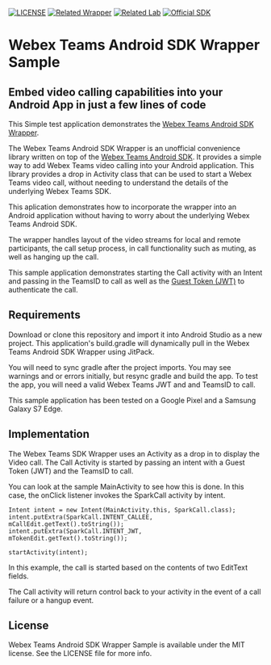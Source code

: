 [![LICENSE](https://img.shields.io/github/license/weddle/webex-teams-sdk-wrapper-sample.svg)](https://github.com/weddle/webex-teams-sdk-wrapper-sample/blob/master/LICENSE)
[![Related Wrapper](https://img.shields.io/badge/related-sdk--wrapper-blue.svg)](https://github.com/weddle/webex-teams-sdk-wrapper)
[![Related Lab](https://img.shields.io/badge/related-tutorial-blue.svg)](https://github.com/weddle/webex-teams-sdk-wrapper-lab)
[![Official SDK](https://img.shields.io/badge/related-official--sdk-blue.svg)](https://github.com/webex/spark-android-sdk)

# Webex Teams Android SDK Wrapper Sample

## Embed video calling capabilities into your Android App in just a few lines of code

This Simple test application demonstrates the [Webex Teams Android SDK Wrapper](https://github.com/weddle/webex-teams-sdk-wrapper).

The Webex Teams Android SDK Wrapper is an unofficial convenience library written on top of the [Webex Teams Android SDK](https://developer.webex.com/sdk-for-android.html).  It provides a simple way to add Webex Teams video calling into your Android application.  This library provides a drop in Activity class that can be used to start a Webex Teams video call, without needing to understand the details of the underlying Webex Teams SDK.

This aplication demonstrates how to incorporate the wrapper into an Android application without having to worry about the underlying Webex Teams Android SDK.

The wrapper handles layout of the video streams for local and remote participants, the call setup process, in call functionality such as muting, as well as hanging up the call.

This sample application demonstrates starting the Call activity with an Intent and passing in the TeamsID to call as well as the [Guest Token (JWT)](https://developer.webex.com/guest-issuer.html) to authenticate the call.

## Requirements

Download or clone this repository and import it into Android Studio as a new project.  This application's build.gradle will dynamically pull in the Webex Teams Android SDK Wrapper using JitPack.

You will need to sync gradle after the project imports.  You may see warnings and or errors initially, but resync gradle and build the app.  To test the app, you will need a valid Webex Teams JWT and and TeamsID to call.

This sample application has been tested on a Google Pixel and a Samsung Galaxy S7 Edge.

## Implementation
The Webex Teams SDK Wrapper uses an Activity as a drop in to display the Video call.  The Call Activity is started by passing an intent with a Guest Token (JWT) and the TeamsID to call.

You can look at the sample MainActivity to see how this is done.  In this case, the onClick listener invokes the SparkCall activity by intent.

```
Intent intent = new Intent(MainActivity.this, SparkCall.class);
intent.putExtra(SparkCall.INTENT_CALLEE, mCallEdit.getText().toString());
intent.putExtra(SparkCall.INTENT_JWT, mTokenEdit.getText().toString());

startActivity(intent);
```

In this example, the call is started based on the contents of two EditText fields.

The Call activity will return control back to your activity in the event of a call failure or a hangup event.


## License
Webex Teams Android SDK Wrapper Sample is available under the MIT license. See the LICENSE file for more info.
